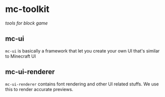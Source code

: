 # mc-toolkit
_tools for block game_

## mc-ui
``mc-ui`` is basically a framework that let you create your own UI that's similar to Minecraft UI

## mc-ui-renderer
``mc-ui-renderer`` contains font rendering and other UI related stuffs. We use this to render accurate previews.

